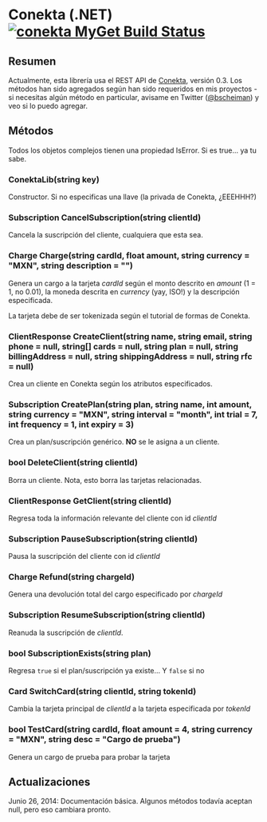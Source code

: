 # Conekta (.NET) [![conekta MyGet Build Status](https://www.myget.org/BuildSource/Badge/conekta?identifier=59be30f5-59fe-45a7-be8c-e45181cfb587)](https://www.myget.org/)



## Resumen


Actualmente, esta librería usa el REST API de [Conekta](http://www.conekta.io), versión 0.3. Los métodos han sido agregados según han sido requeridos en mis proyectos - si necesitas algún método en particular, avisame en Twitter ([@bscheiman](http://www.twitter.com/bscheiman)) y veo si lo puedo agregar.


## Métodos

Todos los objetos complejos tienen una propiedad IsError. Si es true... ya tu sabe.

### ConektaLib(string key)
Constructor. Si no especificas una llave (la privada de Conekta, ¿EEEHHH?)

### Subscription CancelSubscription(string clientId)
Cancela la suscripción del cliente, cualquiera que esta sea.


### Charge Charge(string cardId, float amount, string currency = "MXN", string description = "")
Genera un cargo a la tarjeta *cardId* según el monto descrito en *amount* (1 = 1, no 0.01), la moneda descrita en *currency* (yay, ISO!) y la descripción especificada.

La tarjeta debe de ser tokenizada según el tutorial de formas de Conekta.


### ClientResponse CreateClient(string name, string email, string phone = null, string[] cards = null, string plan = null, string billingAddress = null, string shippingAddress = null, string rfc = null)
Crea un cliente en Conekta según los atributos especificados.

### Subscription CreatePlan(string plan, string name, int amount, string currency = "MXN", string interval = "month", int trial = 7, int frequency = 1, int expiry = 3)
Crea un plan/suscripción genérico. **NO** se le asigna a un cliente.


### bool DeleteClient(string clientId)
Borra un cliente. Nota, esto borra las tarjetas relacionadas.


### ClientResponse GetClient(string clientId)
Regresa toda la información relevante del cliente con id *clientId*


### Subscription PauseSubscription(string clientId)
Pausa la suscripción del cliente con id *clientId*


### Charge Refund(string chargeId)
Genera una devolución total del cargo especificado por *chargeId*


### Subscription ResumeSubscription(string clientId)
Reanuda la suscripción de *clientId*.


### bool SubscriptionExists(string plan)
Regresa `true` si el plan/suscripción ya existe... Y `false` si no


### Card SwitchCard(string clientId, string tokenId)
Cambia la tarjeta principal de *clientId* a la tarjeta especificada por *tokenId*


### bool TestCard(string cardId, float amount = 4, string currency = "MXN", string desc = "Cargo de prueba")
Genera un cargo de prueba para probar la tarjeta

## Actualizaciones

Junio 26, 2014: Documentación básica. Algunos métodos todavía aceptan null, pero eso cambiara pronto.
